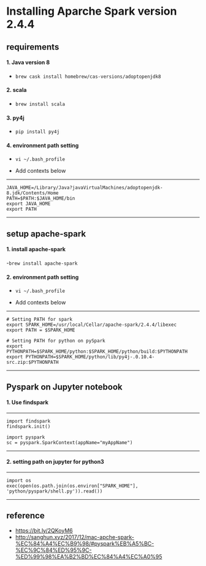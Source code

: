 # Installing Aparche Spark version 2.4.4

## requirements
#### 1. Java version 8
- `brew cask install homebrew/cas-versions/adoptopenjdk8`

#### 2. scala
- `brew install scala`

#### 3. py4j
- `pip install py4j`

#### 4. environment path setting
- `vi ~/.bash_profile`



- Add contexts below
---
```
JAVA_HOME=/Library/Java?javaVirtualMachines/adoptopenjdk-8.jdk/Contents/Home
PATH=$PATH:$JAVA_HOME/bin
export JAVA_HOME
export PATH
```
---

## setup apache-spark

#### 1. install apache-spark
-`brew install apache-spark`

#### 2. environment path setting
- `vi ~/.bash_profile`


- Add contexts below
---
```
# Setting PATH for spark
export SPARK_HOME=/usr/local/Cellar/apache-spark/2.4.4/libexec
export PATH = $SPARK_HOME

# Setting PATH for python on pySpark
export PYTHONPATH=$SPARK_HOME/python:$SPARK_HOME/python/build:$PYTHONPATH
export PYTHONPATH=$SPARK_HOME/python/lib/py4j-.0.10.4-src.zip:$PYTHONPATH
```
---

## Pyspark on Jupyter notebook
#### 1. Use findspark

---
```
import findspark
findspark.init()

import pyspark
sc = pyspark.SparkContext(appName="myAppName")
```
---


#### 2. setting path on jupyter for python3

---
```
import os
exec(open(os.path.join(os.environ["SPARK_HOME"], 'python/pyspark/shell.py')).read())
```
---




## reference
- https://bit.ly/2QKoyM6
- http://sanghun.xyz/2017/12/mac-apche-spark-%EC%84%A4%EC%B9%98/#pyspark%EB%A5%BC-%EC%9C%84%ED%95%9C-%ED%99%98%EA%B2%BD%EC%84%A4%EC%A0%95

